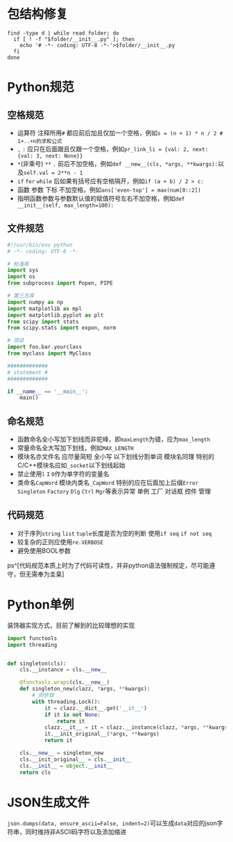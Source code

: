 # 包结构修复

```shell
find -type d | while read folder; do
  if [ ! -f "$folder/__init__.py" ]; then
    echo '# -*- coding: UTF-8 -*-'>$folder/__init__.py
  fi
done
```

# Python规范

## 空格规范

- 运算符 注释所用`#` 都应前后加且仅加一个空格，例如`s = (n + 1) * n / 2 # 1+..+n的求和公式`
- `,` `:` 应只在后面跟且仅跟一个空格，例如`pr_link_li = {val: 2, next: {val: 3, next: None}}`
- `*`(非乘号) `**` `.` 前后不加空格，例如`def __new__(cls, *args, **kwargs):`以及`self.val = 2**n - 1`
- `if` `for` `while` 后如果有括号应有空格隔开，例如`if (a + b) / 2 > c:`
- 函数 参数 下标 不加空格，例如`ans['even-top'] = max(num[0::2])`
- 指明函数参数与参数默认值的赋值符号左右不加空格，例如`def __init__(self, max_length=100):`

## 文件规范

```python
#!/usr/bin/env python
# -*- coding: UTF-8 -*-

# 标准库
import sys
import os
from subprocess import Popen, PIPE

# 第三方库
import numpy as np
import matplotlib as mpl
import matplotlib.pyplot as plt
from scipy import stats
from scipy.stats import expon, norm

# 项目
import foo.bar.yourclass
from myclass import MyClass

#############
# statement #
#############

if __name__ == '__main__':
    main()
```

## 命名规范

- 函数命名全小写加下划线而非驼峰，即`maxLength`为错，应为`max_length`
- 常量命名全大写加下划线，例如`MAX_LENGTH`
- 模块名亦文件名 应尽量简短 全小写 以下划线分割单词 模块名同理 特别的 C/C++模块名应如`_socket`以下划线起始
- 禁止使用`l` `I` `O`作为单字符的变量名
- 类命名`CapWord` 模块内类名`_CapWord` 特别的应在后面加上后缀`Error` `Singleton` `Factory` `Dlg` `Ctrl` `Mgr`等表示异常 单例 工厂 对话框 控件 管理

## 代码规范

- 对于序列`string` `list` `tuple`长度是否为空的判断 使用`if seq` `if not seq`
- 较复杂的正则应使用`re.VERBOSE`
- 避免使用BOOL参数

ps^[代码规范本质上时为了代码可读性，并非python语法强制规定，尽可能遵守，但无需奉为圭臬]

# Python单例

装饰器实现方式，目前了解到的比较理想的实现

```python
import functools
import threading


def singleton(cls):
    cls.__instance = cls.__new__

    @functools.wraps(cls.__new__)
    def singleton_new(clazz, *args, **kwargs):
        # 同步锁
        with threading.Lock():
            it = clazz.__dict__.get('__it__')
            if it is not None:
                return it
            clazz.__it__ = it = clazz.__instance(clazz, *args, **kwargs)
            it.__init_original__(*args, **kwargs)
            return it

    cls.__new__ = singleton_new
    cls.__init_original__ = cls.__init__
    cls.__init__ = object.__init__
    return cls
```

# JSON生成文件

`json.dumps(data, ensure_ascii=False, indent=2)`可以生成`data`对应的json字符串，同时维持非ASCII码字符以及添加缩进
